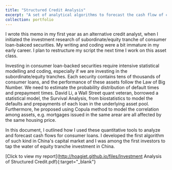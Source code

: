 ```yaml
---
title: "Structured Credit Analysis"
excerpt: "A set of analytical algorithms to forecast the cash flow of consumer loan-backed securities. <br/><img src='/images/ABS image.png' style='zoom:80%'>"
collection: portfolio
---
```


I wrote this memo in my first year as an alternative credit analyst, when I initiated the investment research of subordinate/equity tranche of consumer loan-bakced securities. My writing and coding were a bit immature in my early career. I plan to restructure my script the next time I work on this asset class.

Investing in consumer loan-backed securities require intensive statistical modelling and coding, especially if we are investing in the subordinate/equity tranches. Each security contains tens of thousands of consumer loans, and the performance of these assets follow the Law of Big Number. We need to estimate the probability distribution of default times and prepayment times. David Li, a Wall Street quant veteran, borrowed a statistical model, the Survival Analysis, from biostatistics to model the defaults and prepayments of each loan in the underlying asset pool. Furthermore, he proposed using Copula method to model the correlation among assets, e.g. mortgages issued in the same arear are all affected by the same housing price.

In this document, I outlined how I used these quantitative tools to analyze and forecast cash flows for consumer loans. I developed the first algorithm of such kind in China's capital market and I was among the first investors to tap the water of equity tranche investment in China.


[Click to view my report](http://hoagiet.github.io/files/Investment Analysis of Structured Credit.pdf){:target="_blank"}

